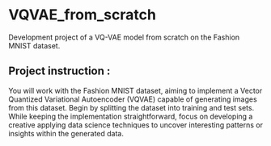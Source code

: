 # VQVAE_from_scratch

Development project of a VQ-VAE model from scratch on the Fashion MNIST dataset.

## Project instruction :

You will work with the Fashion MNIST dataset, aiming to implement a Vector Quantized Variational Autoencoder (VQVAE) capable of generating images from this dataset. Begin by splitting the dataset into training and test sets. While keeping the implementation straightforward, focus on developing a creative applying data science techniques to uncover interesting patterns or insights within the generated data.
